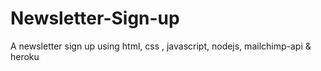 # Newsletter-Sign-up
A newsletter sign up using html, css , javascript, nodejs, mailchimp-api &amp; heroku
